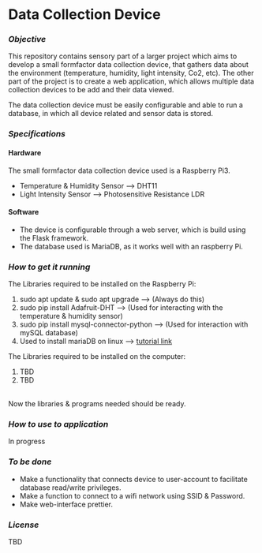 # Data Collection Device

### *Objective*
This repository contains sensory part of a larger project which aims to develop a small formfactor data collection device, that gathers data about the environment (temperature, humidity, light intensity, Co2, etc). The other part of the project is to create a web application, which allows multiple data collection devices to be add and their data viewed. 

The data collection device must be easily configurable and able to run a database, in which all device related and sensor data is stored.


### *Specifications*
#### Hardware
The small formfactor data collection device used is a Raspberry Pi3.
  - Temperature & Humidity Sensor --> DHT11
  - Light Intensity Sensor --> Photosensitive Resistance LDR

#### Software
- The device is configurable through a web server, which is build using the Flask framework.
- The database used is MariaDB, as it works well with an raspberry Pi.


### *How to get it running*
The Libraries required to be installed on the Raspberry Pi:
1. sudo apt update & sudo apt upgrade --> (Always do this)
2. sudo pip install Adafruit-DHT --> (Used for interacting with the temperature & humidity sensor)
3. sudo pip install mysql-connector-python --> (Used for interaction with mySQL database)
4. Used to install mariaDB on linux --> [tutorial link](https://raspberrytips.com/install-mariadb-raspberry-pi/)


The Libraries required to be installed on the computer:
1. TBD
2. TBD

<br>
Now the libraries & programs needed should be ready.

### *How to use to application*
In progress


### *To be done*
* Make a functionality that connects device to user-account to facilitate database read/write privileges.
* Make a function to connect to a wifi network using SSID & Password.
* Make web-interface prettier.


### *License* 
TBD
